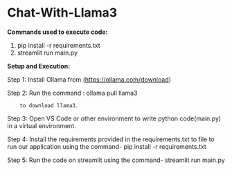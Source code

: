 # Chat-With-Llama3

**Commands used to execute code:**
1. pip install -r requirements.txt
2. streamlit run main.py




**Setup and Execution:**

Step 1: Install Ollama from (https://ollama.com/download)

Step 2: Run the command :  ollama pull llama3
        
        to download llama3.

Step 3: Open VS Code or other environment to write python code(main.py) in a virtual environment.

Step 4: Install the requirements provided in the requirements.txt to file to run our application using the command- pip install -r requirements.txt

Step 5: Run the code on streamlit using the command- streamlit run main.py
